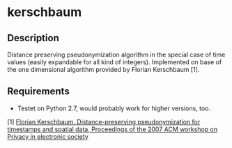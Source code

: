 kerschbaum
======


Description 
-----------

Distance preserving pseudonymization algorithm in the special case of time values (easily expandable for all kind of integers).
Implemented on base of the one dimensional algorithm provided by Florian Kerschbaum [1].
 
Requirements
------------

- Testet on Python 2.7, would probably work for higher versions, too.



[1] [Florian Kerschbaum. Distance-preserving pseudonymization for timestamps and spatial data, Proceedings of the 2007 ACM workshop on Privacy in electronic society ](http://dl.acm.org/ft_gateway.cfm?id=1314346&ftid=495791&dwn=1&CFID=505057027&CFTOKEN=36246505)

